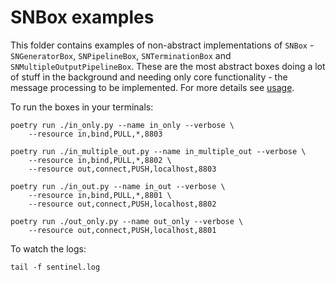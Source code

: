 # SNBox examples

This folder contains examples of non-abstract implementations of `SNBox` - 
`SNGeneratorBox`, `SNPipelineBox`, `SNTerminationBox` and
`SNMultipleOutputPipelineBox`. These are the most abstract boxes doing a lot
of stuff in the background and needing only core functionality - the message
processing to be implemented. For more details see [usage](../../usage.md).

To run the boxes in your terminals:
```
poetry run ./in_only.py --name in_only --verbose \
	--resource in,bind,PULL,*,8803
```
```
poetry run ./in_multiple_out.py --name in_multiple_out --verbose \
	--resource in,bind,PULL,*,8802 \
	--resource out,connect,PUSH,localhost,8803
```
```
poetry run ./in_out.py --name in_out --verbose \
	--resource in,bind,PULL,*,8801 \
	--resource out,connect,PUSH,localhost,8802
```
```
poetry run ./out_only.py --name out_only --verbose \
	--resource out,connect,PUSH,localhost,8801

```

To watch the logs:
```
tail -f sentinel.log
```
